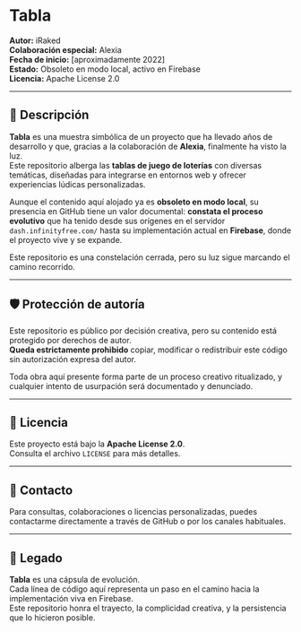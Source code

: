 # Tabla

**Autor:** iRaked  
**Colaboración especial:** Alexia  
**Fecha de inicio:** [aproximadamente 2022]  
**Estado:** Obsoleto en modo local, activo en Firebase  
**Licencia:** Apache License 2.0

---

## 🎲 Descripción

**Tabla** es una muestra simbólica de un proyecto que ha llevado años de desarrollo y que, gracias a la colaboración de **Alexia**, finalmente ha visto la luz.  
Este repositorio alberga las **tablas de juego de loterías** con diversas temáticas, diseñadas para integrarse en entornos web y ofrecer experiencias lúdicas personalizadas.

Aunque el contenido aquí alojado ya es **obsoleto en modo local**, su presencia en GitHub tiene un valor documental: **constata el proceso evolutivo** que ha tenido desde sus orígenes en el servidor `dash.infinityfree.com/` hasta su implementación actual en **Firebase**, donde el proyecto vive y se expande.

Este repositorio es una constelación cerrada, pero su luz sigue marcando el camino recorrido.

---

## 🛡️ Protección de autoría

Este repositorio es público por decisión creativa, pero su contenido está protegido por derechos de autor.  
**Queda estrictamente prohibido** copiar, modificar o redistribuir este código sin autorización expresa del autor.

Toda obra aquí presente forma parte de un proceso creativo ritualizado, y cualquier intento de usurpación será documentado y denunciado.

---

## 📜 Licencia

Este proyecto está bajo la **Apache License 2.0**.  
Consulta el archivo `LICENSE` para más detalles.

---

## 🧭 Contacto

Para consultas, colaboraciones o licencias personalizadas, puedes contactarme directamente a través de GitHub o por los canales habituales.

---

## 🔮 Legado

**Tabla** es una cápsula de evolución.  
Cada línea de código aquí representa un paso en el camino hacia la implementación viva en Firebase.  
Este repositorio honra el trayecto, la complicidad creativa, y la persistencia que lo hicieron posible.
